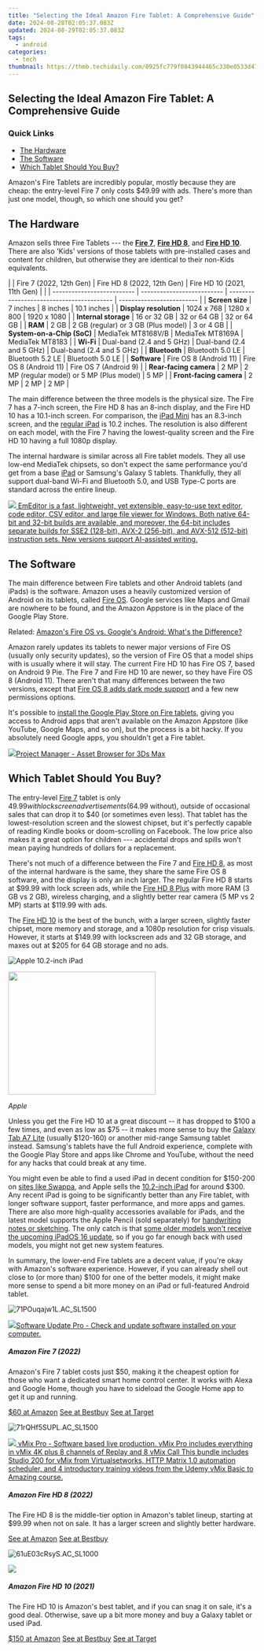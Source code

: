 ```yaml
---
title: "Selecting the Ideal Amazon Fire Tablet: A Comprehensive Guide"
date: 2024-08-28T02:05:37.083Z
updated: 2024-08-29T02:05:37.083Z
tags:
  - android
categories:
  - tech
thumbnail: https://thmb.techidaily.com/0925fc779f0843944465c330e0533d47cac4851d58ef98585f8f45212c0df5ac.jpg
---
```


## Selecting the Ideal Amazon Fire Tablet: A Comprehensive Guide

### Quick Links

* [The Hardware](https://change-location.techidaily.com/pokemon-go-error-12-failed-to-detect-location-on-vivo-x100-pro-drfone-by-drfone-virtual-android/)
* [The Software](https://some-techniques.techidaily.com/gratis-business-presentation-boosting-plugins-and-templates-for-2024/)
* [Which Tablet Should You Buy?](https://blog-min.techidaily.com/how-to-retrieve-erased-videos-from-nokia-150-2023-by-fonelab-android-recover-video/)

 Amazon's Fire Tablets are incredibly popular, mostly because they are cheap: the entry-level Fire 7 only costs $49.99 with ads. There's more than just one model, though, so which one should you get?

##  The Hardware

 Amazon sells three Fire Tablets --- the [**Fire 7**](https://www.amazon.com/Fire-7-Tablet/dp/B096WKKK2K?tag=htg-v2-komn16m-20&ascsubtag=UUhtgUeUpU205469&asc%5Frefurl=https%3A%2F%2Fwww.howtogeek.com%2F813982%2Fwhich-amazon-fire-tablet-should-you-buy%2F&asc%5Fcampaign=Short-Term), **[Fire HD 8](https://www.amazon.com/Amazon-Official-Site-Fire-HD-8-Tablet-8-inch-Display-2022-release/dp/B09BG5PGC3?tag=htg-v2-komn16m-20&ascsubtag=UUhtgUeUpU205469&asc%5Frefurl=https%3A%2F%2Fwww.howtogeek.com%2F813982%2Fwhich-amazon-fire-tablet-should-you-buy%2F&asc%5Fcampaign=Short-Term)**, and [**Fire HD 10**](https://www.amazon.com/Fire-HD-10-tablet/dp/B08BX7FV5L?tag=htg-v2-komn16m-20&ascsubtag=UUhtgUeUpU205469&asc%5Frefurl=https%3A%2F%2Fwww.howtogeek.com%2F813982%2Fwhich-amazon-fire-tablet-should-you-buy%2F&asc%5Fcampaign=Short-Term). There are also 'Kids' versions of those tablets with pre-installed cases and content for children, but otherwise they are identical to their non-Kids equivalents.

| |  Fire 7 (2022, 12th Gen) | Fire HD 8 (2022, 12th Gen) | Fire HD 10 (2021, 11th Gen)               |                           |
| -------------------------- | -------------------------- | ----------------------------------------- | ------------------------- |
| **Screen size**            | 7 inches                   | 8 inches                                  | 10.1 inches               |
| **Display resolution**     | 1024 x 768                 | 1280 x 800                                | 1920 x 1080               |
| **Internal storage**       | 16 or 32 GB                | 32 or 64 GB                               | 32 or 64 GB               |
| **RAM**                    | 2 GB                       | 2 GB (regular) or 3 GB (Plus model)       | 3 or 4 GB                 |
| **System-on-a-Chip (SoC)** | MediaTek MT8168V/B         | MediaTek MT8169A                          | MediaTek MT8183           |
| **Wi-Fi**                  | Dual-band (2.4 and 5 GHz)  | Dual-band (2.4 and 5 GHz)                 | Dual-band (2.4 and 5 GHz) |
| **Bluetooth**              | Bluetooth 5.0 LE           | Bluetooth 5.2 LE                          | Bluetooth 5.0 LE          |
| **Software**               | Fire OS 8 (Android 11)     | Fire OS 8 (Android 11)                    | Fire OS 7 (Android 9)     |
| **Rear-facing camera**     | 2 MP                       | 2 MP (regular model) or 5 MP (Plus model) | 5 MP                      |
| **Front-facing camera**    | 2 MP                       | 2 MP                                      | 2 MP                      |

 The main difference between the three models is the physical size. The Fire 7 has a 7-inch screen, the Fire HD 8 has an 8-inch display, and the Fire HD 10 has a 10.1-inch screen. For comparison, the [iPad Mini](https://www.apple.com/ipad-mini/) has an 8.3-inch screen, and the [regular iPad](https://www.apple.com/ipad-10.2/) is 10.2 inches. The resolution is also different on each model, with the Fire 7 having the lowest-quality screen and the Fire HD 10 having a full 1080p display.

 The internal hardware is similar across all Fire tablet models. They all use low-end MediaTek chipsets, so don't expect the same performance you'd get from a base [iPad](https://snapchat-videos.techidaily.com/2024-approved-innovative-ways-to-boost-your-snapchat-engagement/) or Samsung's Galaxy S tablets. Thankfully, they all support dual-band Wi-Fi and Bluetooth 5.0, and USB Type-C ports are standard across the entire lineup.

<!-- affiliate ads begin -->
<a href="https://shop.emeditor.com/order/checkout.php?PRODS=4610657&QTY=1&AFFILIATE=108875&CART=1"><img src="https://www.emeditor.com/wp-content/uploads/2024/06/emeditor_chat_ai.png" border="0">
EmEditor is a fast, lightweight, yet extensible, easy-to-use text editor, code editor, CSV editor, and large file viewer for Windows. Both native 64-bit and 32-bit builds are available, and moreover, the 64-bit includes separate builds for SSE2 (128-bit), AVX-2 (256-bit), and AVX-512 (512-bit) instruction sets. New versions support AI-assisted writing.</a>
<!-- affiliate ads end -->
##  The Software

 The main difference between Fire tablets and other Android tablets (and iPads) is the software. Amazon uses a heavily customized version of Android on its tablets, called [Fire OS](https://screen-recording.techidaily.com/updated-optimizing-zoom-conferences-the-power-of-filters/). Google services like Maps and Gmail are nowhere to be found, and the Amazon Appstore is in the place of the Google Play Store.

Related: [Amazon's Fire OS vs. Google's Android: What's the Difference?](https://screen-recording.techidaily.com/updated-optimizing-zoom-conferences-the-power-of-filters/) 

 Amazon rarely updates its tablets to newer major versions of Fire OS (usually only security updates), so the version of Fire OS that a model ships with is usually where it will stay. The current Fire HD 10 has Fire OS 7, based on Android 9 Pie. The Fire 7 and Fire HD 10 are newer, so they have Fire OS 8 (Android 11). There aren't that many differences between the two versions, except that [Fire OS 8 adds dark mode support](https://developer.amazon.com/docs/fire-tablets/fire-os-8.html) and a few new permissions options.

 It's possible to [install the Google Play Store on Fire tablets](https://android-location.techidaily.com/how-to-fake-gps-on-android-without-mock-location-for-your-honor-magic-v2-drfone-by-drfone-virtual/), giving you access to Android apps that aren't available on the Amazon Appstore (like YouTube, Google Maps, and so on), but the process is a bit hacky. If you absolutely need Google apps, you shouldn't get a Fire tablet.

<!-- affiliate ads begin -->
<a href="https://secure.2checkout.com/order/checkout.php?PRODS=4709458&QTY=1&AFFILIATE=108875&CART=1"><img src="https://3d-kstudio.com/wp-content/uploads/2019/10/Project-Manager-version-3-1600x900-768x419.jpg" border="0">Project Manager - Asset Browser for 3Ds Max</a>
<!-- affiliate ads end -->
##  Which Tablet Should You Buy?

 The entry-level [Fire 7](https://www.amazon.com/Fire-7-Tablet/dp/B096WKKK2K?tag=htg-v2-komn16m-20&ascsubtag=UUhtgUeUpU205469&asc%5Frefurl=https%3A%2F%2Fwww.howtogeek.com%2F813982%2Fwhich-amazon-fire-tablet-should-you-buy%2F&asc%5Fcampaign=Short-Term) tablet is only $49.99 with lock screen advertisements ($64.99 without), outside of occasional sales that can drop it to $40 (or sometimes even less). That tablet has the lowest-resolution screen and the slowest chipset, but it's perfectly capable of reading Kindle books or doom-scrolling on Facebook. The low price also makes it a great option for children --- accidental drops and spills won't mean paying hundreds of dollars for a replacement.

 There's not much of a difference between the Fire 7 and [Fire HD 8](https://www.amazon.com/dp/B099Z8HLHT/?tag=htg-v2-komn16m-20&ascsubtag=UUhtgUeUpU205469&asc%5Frefurl=https%3A%2F%2Fwww.howtogeek.com%2F813982%2Fwhich-amazon-fire-tablet-should-you-buy%2F&asc%5Fcampaign=Short-Term), as most of the internal hardware is the same, they share the same Fire OS 8 software, and the display is only an inch larger. The regular Fire HD 8 starts at $99.99 with lock screen ads, while the [Fire HD 8 Plus](https://www.amazon.com/dp/B099Z93WD9/?tag=htg-v2-komn16m-20&ascsubtag=UUhtgUeUpU205469&asc%5Frefurl=https%3A%2F%2Fwww.howtogeek.com%2F813982%2Fwhich-amazon-fire-tablet-should-you-buy%2F&asc%5Fcampaign=Short-Term) with more RAM (3 GB vs 2 GB), wireless charging, and a slightly better rear camera (5 MP vs 2 MP) starts at $119.99 with ads.

 The [Fire HD 10](https://www.amazon.com/Fire-HD-10-tablet/dp/B08BX7FV5L?tag=htg-v2-komn16m-20&ascsubtag=UUhtgUeUpU205469&asc%5Frefurl=https%3A%2F%2Fwww.howtogeek.com%2F813982%2Fwhich-amazon-fire-tablet-should-you-buy%2F&asc%5Fcampaign=Short-Term) is the best of the bunch, with a larger screen, slightly faster chipset, more memory and storage, and a 1080p resolution for crisp visuals. However, it starts at $149.99 with lockscreen ads and 32 GB storage, and maxes out at $205 for 64 GB storage and no ads.

![Apple 10.2-inch iPad](https://static1.howtogeekimages.com/wordpress/wp-content/uploads/2022/07/4901816cv11d.jpg) 

<!-- affiliate ads begin -->
<a href="https://modlily.sjv.io/c/5597632/1997817/17059" target="_top" id="1997817"><img src="//a.impactradius-go.com/display-ad/17059-1997817" border="0" alt="" width="300" height="250"/></a><img height="0" width="0" src="https://imp.pxf.io/i/5597632/1997817/17059" style="position:absolute;visibility:hidden;" border="0" />
<!-- affiliate ads end -->
_Apple_

 Unless you get the Fire HD 10 at a great discount -- it has dropped to $100 a few times, and even as low as $75 -- it makes more sense to buy the [Galaxy Tab A7 Lite](https://www.amazon.com/Samsung-Lite-Gray-32GB-SM-T220NZAAXAR/dp/B094Q89NKH?tag=htg-v2-komn16m-20&ascsubtag=UUhtgUeUpU205469&asc%5Frefurl=https%3A%2F%2Fwww.howtogeek.com%2F813982%2Fwhich-amazon-fire-tablet-should-you-buy%2F&asc%5Fcampaign=Short-Term) (usually $120-160) or another mid-range Samsung tablet instead. Samsung's tablets have the full Android experience, complete with the Google Play Store and apps like Chrome and YouTube, without the need for any hacks that could break at any time.

 You might even be able to find a used iPad in decent condition for $150-200 on [sites like Swappa](https://swappa.com/buy/apple/ipad), and Apple sells the [10.2-inch iPad](https://www.amazon.com/2021-Apple-10-2-inch-Wi-Fi-256GB/dp/B09G9CJM1Z?tag=htg-v2-komn16m-20&ascsubtag=UUhtgUeUpU205469&asc%5Frefurl=https%3A%2F%2Fwww.howtogeek.com%2F813982%2Fwhich-amazon-fire-tablet-should-you-buy%2F&asc%5Fcampaign=Short-Term) for around $300\. Any recent iPad is going to be significantly better than any Fire tablet, with longer software support, faster performance, and more apps and games. There are also more high-quality accessories available for iPads, and the latest model supports the Apple Pencil (sold separately) for [handwriting notes or sketching](https://extra-information.techidaily.com/updated-3-straightforward-methods-to-fine-tune-shades/). The only catch is that [some older models won't receive the upcoming iPadOS 16 update](https://digital-screen-recording.techidaily.com/in-2024-pioneering-techniques-to-transform-your-obs-studio-projects/), so if you go far enough back with used models, you might not get new system features.

 In summary, the lower-end Fire tablets are a decent value, if you're okay with Amazon's software experience. However, if you can already shell out close to (or more than) $100 for one of the better models, it might make more sense to spend a bit more money on an iPad or full-featured Android tablet.

![71POuqajw1L._AC_SL1500_](https://static1.howtogeekimages.com/wordpress/wp-content/uploads/2023/06/71pouqajw1l-_ac_sl1500_.jpg) 

<!-- affiliate ads begin -->
<a href="https://order.glarysoft.com/order/checkout.php?PRODS=4691139&QTY=1&AFFILIATE=108875&CART=1"><img src="https://secure.avangate.com/images/merchant/6734fa703f6633ab896eecbdfad8953a/products/SU-200-1.png" border="0">Software Update Pro - Check and update software installed on your computer. </a>
<!-- affiliate ads end -->
#####  Amazon Fire 7 (2022)

Amazon's Fire 7 tablet costs just $50, making it the cheapest option for those who want a dedicated smart home control center. It works with Alexa and Google Home, though you have to sideload the Google Home app to get it up and running.

[$60 at Amazon](https://www.amazon.com/Fire-7-Tablet/dp/B096WKKK2K) [See at Bestbuy](https://shop-links.co/link/?exclusive=1&publisher_slug=itechdaily19598&url=https%3A%2F%2Fwww.bestbuy.com%2Fsite%2Famazon__fire_7_2022_%2F6508109.p%3FskuId%3D6508109%2522target%253D%2522_blank) [See at Target](https://shop-links.co/link/?exclusive=1&publisher_slug=itechdaily19598&url=https%3A%2F%2Fdisneyplus.bn5x.net%2Fc%2F156932%2F564546%2F9358%3FsubId1%3DUUhtgUeUpU205469%26subId2%3Dehtg%26u%3Dhttps%253A%252F%252Fwww.target.com%252Fp%252Famazon%255Ffire%255F7%255F16gb%255F7%252F-%252FA-86688390%2522target%253D%2522%255Fblank) 

![71rQHf5SUPL._AC_SL1500_](https://static1.howtogeekimages.com/wordpress/wp-content/uploads/2023/06/71rqhf5supl-_ac_sl1500_.jpg) 

<!-- affiliate ads begin -->
<a href="https://secure.2checkout.com/order/checkout.php?PRODS=30901410&QTY=1&AFFILIATE=108875&CART=1"> <img src="https://secure.avangate.com/images/merchant/ce9a6fb2becc2d235e62b125e9260102/products/copy_1_copy_vMixCallScreenshot1-large.jpg" border="0"> vMix Pro - Software based live production. vMix Pro includes everything in vMix 4K plus 8 channels of Replay and 8 vMix Call 
This bundle includes Studio 200 for vMix from Virtualsetworks, HTTP Matrix 1.0 automation scheduler, and 4 introductory training videos from the Udemy vMix Basic to Amazing course. </a>
<!-- affiliate ads end -->
#####  Amazon Fire HD 8 (2022)

The Fire HD 8 is the middle-tier option in Amazon's tablet lineup, starting at $99.99 when not on sale. It has a larger screen and slightly better hardware.

[See at Amazon](https://www.amazon.com/Amazon-Official-Site-Fire-HD-8-Tablet-8-inch-Display-2022-release/dp/B09BG5PGC3) [See at Bestbuy](https://shop-links.co/link/?exclusive=1&publisher_slug=itechdaily19598&url=https%3A%2F%2Fwww.bestbuy.com%2Fsite%2Famazon__fire_hd_8_20%2F6521161.p%3FskuId%3D6521161%2522target%253D%2522_blank) 

![61uE03cRsyS._AC_SL1000_](https://static1.howtogeekimages.com/wordpress/wp-content/uploads/2023/06/61ue03crsys-_ac_sl1000_.jpg) 

<!-- affiliate ads begin -->
<a href="https://store.nero.com/order/checkout.php?PRODS=22889392&QTY=1&AFFILIATE=108875&CART=1"><img src="http://webstatic.nero.com/nero2015-com-wAssets/img/affiliate/media/banner728-90eng.jpg" border="0"></a>
<!-- affiliate ads end -->
#####  Amazon Fire HD 10 (2021)

The Fire HD 10 is Amazon's best tablet, and if you can snag it on sale, it's a good deal. Otherwise, save up a bit more money and buy a Galaxy tablet or used iPad.

[$150 at Amazon](https://www.amazon.com/Fire-HD-10-tablet/dp/B08BX7FV5L) [See at Bestbuy](https://shop-links.co/link/?exclusive=1&publisher_slug=itechdaily19598&url=https%3A%2F%2Fwww.bestbuy.com%2Fsite%2Famazon__fire_hd_10__%2F6461940.p%3FskuId%3D6461940%2522target%253D%2522_blank) [See at Target](https://shop-links.co/link/?exclusive=1&publisher_slug=itechdaily19598&url=https%3A%2F%2Fdisneyplus.bn5x.net%2Fc%2F156932%2F564546%2F9358%3FsubId1%3DUUhtgUeUpU205469%26subId2%3Dehtg%26u%3Dhttps%253A%252F%252Fwww.target.com%252Fp%252Famazon%255Ffire%255Fhd%255F10%255Fta%252F-%252FA-82138510%2522target%253D%2522%255Fblank)

<ins class="adsbygoogle"
     style="display:block"
     data-ad-format="autorelaxed"
     data-ad-client="ca-pub-7571918770474297"
     data-ad-slot="1223367746"></ins>



<ins class="adsbygoogle"
     style="display:block"
     data-ad-client="ca-pub-7571918770474297"
     data-ad-slot="8358498916"
     data-ad-format="auto"
     data-full-width-responsive="true"></ins>


